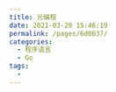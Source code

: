 ```yaml
---
title: 元编程
date: 2021-03-20 15:46:19
permalink: /pages/6d0037/
categories:
  - 程序语言
  - Go
tags:
  - 
---
```

